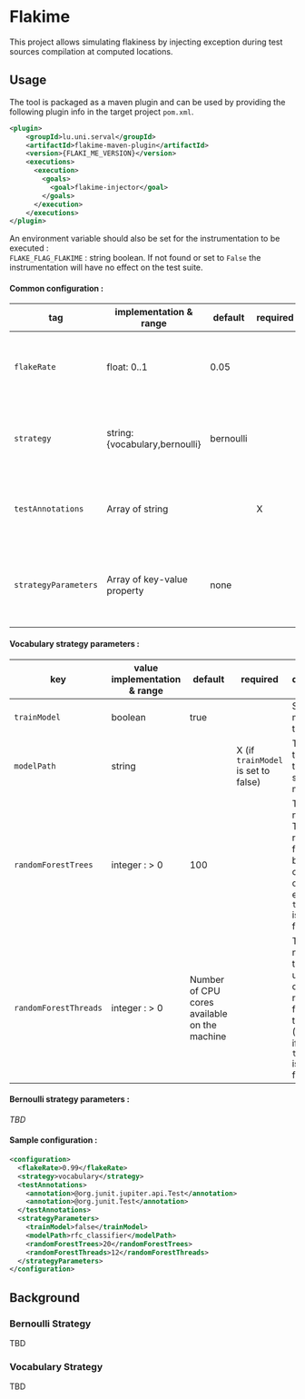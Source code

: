# Flakime 
This project allows simulating flakiness by injecting exception during test sources compilation at computed locations.

## Usage
The tool is packaged as a maven plugin and can be used by providing the following plugin info in the target project `pom.xml`.
```xml
<plugin>
    <groupId>lu.uni.serval</groupId>
    <artifactId>flakime-maven-plugin</artifactId>
    <version>{FLAKI_ME_VERSION}</version>
    <executions>
      <execution>
        <goals>
          <goal>flakime-injector</goal>
        </goals>
      </execution>
    </executions>
</plugin>
```

An environment variable should also be set for the instrumentation to be executed : \
`FLAKE_FLAG_FLAKIME` : string boolean. If not found or set to `False` the instrumentation will have no effect on the test suite.


#### Common configuration :
| tag                  | implementation & range                   | default   | required | description                                                                    |
|----------------------|--------------------------------|-----------|----------|--------------------------------------------------------------------------------|
| `flakeRate`          | float: 0..1                    | 0.05      |          | The threshold at which to consider a test with non-null probability to flake   |
| `strategy`           | string: {vocabulary,bernoulli} | bernoulli |          | The strategy with which the flakiness probability of a test will be calculated |
| `testAnnotations`    | Array of string                |           | X        | The Test annotations used in the test suite preceeded by `@`                   |
| `strategyParameters` | Array of key-value property    | none      |          | The parameters specific to each strategy implementation (see desc. bellow)     |

#### Vocabulary strategy parameters :
| key                   | value implementation & range | default                                            | required                            | description                                                                                               |
|-----------------------|--------------------|----------------------------------------------------|-------------------------------------|-----------------------------------------------------------------------------------------------------------|
| `trainModel`          | boolean            | true                                               |                                     | Should the model be trained ?                                                                           |
| `modelPath`           | string             |                                                    | X (if `trainModel` is set to false) | The path to the pre-trained serialized model                                                              |
| `randomForestTrees`   | integer : > 0      | 100                                                |                                     | The number of Trees the random forest will be composed of. (No effect if `trainModel` is set to false)    |
| `randomForestThreads` | integer : > 0      | Number of CPU cores available on the machine       |                                     | The number of threads used during the random forest training. (No effect if `trainModel` is set to false) |

#### Bernoulli strategy parameters :

*TBD*

#### Sample configuration :
```xml
<configuration>
  <flakeRate>0.99</flakeRate>
  <strategy>vocabulary</strategy>
  <testAnnotations>
    <annotation>@org.junit.jupiter.api.Test</annotation>
    <annotation>@org.junit.Test</annotation>
  </testAnnotations>
  <strategyParameters>
    <trainModel>false</trainModel>
    <modelPath>rfc_classifier</modelPath>
    <randomForestTrees>20</randomForestTrees>
    <randomForestThreads>12</randomForestThreads>
  </strategyParameters>
</configuration>
```
## Background
### Bernoulli Strategy 
TBD

### Vocabulary Strategy
TBD
